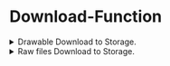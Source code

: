 # Download-Function


<Details>
<Summary>Drawable Download to Storage.</Summary>

```java
  try {
    Bitmap bm = BitmapFactory.decodeResource(getResources(), R.drawable.ic_launcher_round);
    String extStorageDirectory = getApplicationContext().getCacheDir().toString();
    File file = new File(extStorageDirectory, "ic_launcher.png");
    FileOutputStream outStream = new FileOutputStream(file);
    bm.compress(Bitmap.CompressFormat.PNG, 100, outStream);
    outStream.flush();
    outStream.close();
  } catch (Exception e) {
    Log.e("TAG", "onCreate: " + e.getMessage());
  }
```

</Details>

  
<Details>
<Summary>Raw files Download to Storage.</Summary>
  
- rawId = R.raw.your_raw_file_name;
- destinationFile = where you store the raw file...
  
```java
            InputStream in = null;
            FileOutputStream fout = null;
            try {
                in = activity.getResources().openRawResource(rawId);
                fout = new FileOutputStream(destinationFile);

                final byte data[] = new byte[1024];
                int count;
                while ((count = in.read(data, 0, 1024)) != -1) {
                    fout.write(data, 0, count);
                }
                if (in != null) {
                    in.close();
                }
                if (fout != null) {
                    fout.close();
                }
            } catch (Exception e) {
                e.printStackTrace();
            }
```
  
<Details>
